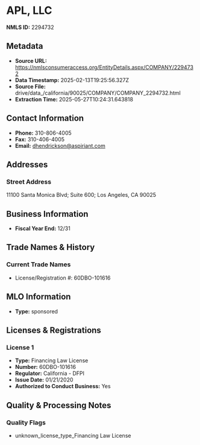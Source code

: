 # APL, LLC

**NMLS ID:** 2294732

## Metadata
- **Source URL:** https://nmlsconsumeraccess.org/EntityDetails.aspx/COMPANY/2294732
- **Data Timestamp:** 2025-02-13T19:25:56.327Z
- **Source File:** drive/data_/california/90025/COMPANY/COMPANY_2294732.html
- **Extraction Time:** 2025-05-27T10:24:31.643818

## Contact Information
- **Phone:** 310-806-4005
- **Fax:** 310-406-4005
- **Email:** dhendrickson@aspiriant.com

## Addresses
### Street Address
11100 Santa Monica Blvd; Suite 600; Los Angeles, CA 90025

## Business Information
- **Fiscal Year End:** 12/31

## Trade Names & History
### Current Trade Names
- License/Registration #: 60DBO-101616

## MLO Information
- **Type:** sponsored

## Licenses & Registrations

### License 1
- **Type:** Financing Law License
- **Number:** 60DBO-101616
- **Regulator:** California - DFPI
- **Issue Date:** 01/21/2020
- **Authorized to Conduct Business:** Yes

## Quality & Processing Notes
### Quality Flags
- unknown_license_type_Financing Law License
